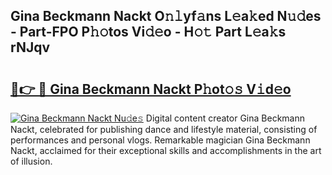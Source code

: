 ## Gina Beckmann Nackt O𝚗𝚕yf𝚊ns L𝚎a𝚔ed N𝚞𝚍es - Part-FPO P𝚑𝚘tos Vi𝚍𝚎o - H𝚘𝚝 Part L𝚎a𝚔s rNJqv

# <h2><a href="http://kfbrlj.oniu.top/?m=Gina+Beckmann+Nackt">🔗👉 🔴 Gina Beckmann Nackt P𝚑ot𝚘𝚜 V𝚒d𝚎o</a></h2>

[![Gina Beckmann Nackt Nu𝚍e𝚜](https://i.imgur.com/0qMVB7G.gif)](http://kfbrlj.oniu.top/?m=Gina+Beckmann+Nackt)
Digital content creator Gina Beckmann Nackt, celebrated for publishing dance and lifestyle material, consisting of performances and personal vlogs. Remarkable magician Gina Beckmann Nackt, acclaimed for their exceptional skills and accomplishments in the art of illusion.  
